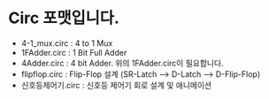 # Circ 포맷입니다.

   * 4-1_mux.circ : 4 to 1 Mux
   * 1FAdder.circ : 1 Bit Full Adder
   * 4Adder.circ : 4 bit Adder. 위의 1FAdder.circ이 필요합니다.
   * flipflop.circ : Flip-Flop 설계 (SR-Latch --> D-Latch --> D-Flip-Flop)
   * 신호등제어기.circ : 신호등 제어기 회로 설계 및 애니메이션
   
